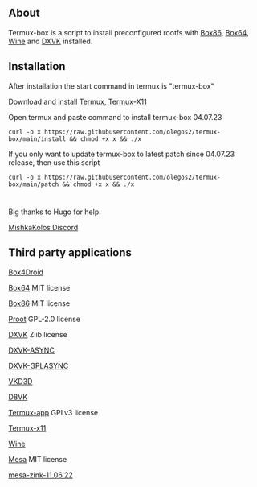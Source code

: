 ## About

Termux-box is a script to install preconfigured rootfs with [Box86](https://github.com/ptitSeb/box86), [Box64](https://github.com/ptitSeb/box64), [Wine](https://www.winehq.org/) and [DXVK](https://github.com/doitsujin/dxvk) installed.

## Installation
After installation the start command in termux is "termux-box"

Download and install
[Termux](https://f-droid.org/en/packages/com.termux),
[Termux-X11](https://raw.githubusercontent.com/olegos2/termux-box/main/termux-x11-arm64-v8a-debug.apk)

Open termux and paste command to install termux-box 04.07.23

`curl -o x https://raw.githubusercontent.com/olegos2/termux-box/main/install && chmod +x x && ./x`


If you only want to update termux-box to latest patch since 04.07.23 release, then use this script

`curl -o x https://raw.githubusercontent.com/olegos2/termux-box/main/patch && chmod +x x && ./x`
#
Big thanks to Hugo for help.

[MishkaKolos Discord](https://discord.gg/ZAQnZzbCXq)

## Third party applications

[Box4Droid](https://github.com/Herick75/Box4Droid)

[Box64](https://github.com/ptitSeb/box64) MIT license

[Box86](https://github.com/ptitSeb/box86) MIT license

[Proot](https://github.com/termux/proot) GPL-2.0 license

[DXVK](https://github.com/doitsujin/dxvk) Zlib license

[DXVK-ASYNC](https://github.com/Sporif/dxvk-async)

[DXVK-GPLASYNC](https://gitlab.com/Ph42oN/dxvk-gplasync)

[VKD3D](https://github.com/lutris/vkd3d)

[D8VK](https://github.com/AlpyneDreams/d8vk)

[Termux-app](https://github.com/termux/termux-app) GPLv3 license

[Termux-x11](https://github.com/termux/termux-x11)

[Wine](https://wiki.winehq.org/Licensing)

[Mesa](https://docs.mesa3d.org/license.html) MIT license

[mesa-zink-11.06.22](https://github.com/alexvorxx/mesa-zink-11.06.22)
